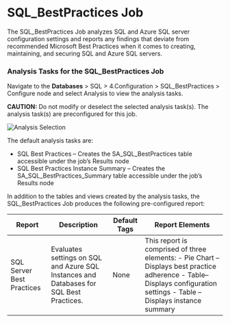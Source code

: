 # SQL\_BestPractices Job

The SQL\_BestPractices Job analyzes SQL and Azure SQL server configuration settings and reports any findings that deviate from recommended Microsoft Best Practices when it comes to creating, maintaining, and securing SQL and Azure SQL servers.

### Analysis Tasks for the SQL\_BestPractices Job

Navigate to the __Databases__ > SQL > 4.Configuration > SQL\_BestPractices > Configure node and select Analysis to view the analysis tasks.

__CAUTION:__ Do not modify or deselect the selected analysis task(s). The analysis task(s) are preconfigured for this job.

![Analysis Selection](/img/product_docs/accessanalyzer/accessanalyzer/enterpriseauditor/solutions/databases/sql/configuration/sqljobgroup44.png)

The default analysis tasks are:

- SQL Best Practices – Creates the SA\_SQL\_BestPractices table accessible under the job’s Results node
- SQL Best Practices Instance Summary – Creates the SA\_SQL\_BestPractices\_Summary table accessible under the job’s Results node

In addition to the tables and views created by the analysis tasks, the SQL\_BestPractices Job produces the following pre-configured report:

| Report | Description | Default Tags | Report Elements |
| --- | --- | --- | --- |
| SQL Server Best Practices | Evaluates settings on SQL and Azure SQL Instances and Databases for SQL Best Practices. | None | This report is comprised of three elements:   - Pie Chart – Displays best practice adherence - Table– Displays configuration settings - Table – Displays instance summary |
